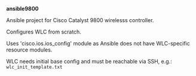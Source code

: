 **ansible9800**

Ansible project for Cisco Catalyst 9800 wirelesss controller.

Configures WLC from scratch.

Uses 'cisco.ios.ios_config' module as Ansible does not have WLC-specific resource modules. 

WLC needs initial base config and must be reachable via SSH, e.g.: `wlc_init_template.txt`
